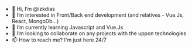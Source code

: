 - 👋 Hi, I’m @izkdias
- 👀 I’m interested in Front/Back end development (and relatives - Vue.Js, React, MongoDb...)
- 🌱 I’m currently learning Javascript and Vue.Js
- 💞️ I’m looking to collaborate on any projects with the uppon technologies
- 📫 How to reach me? I'm just here 24/7 

<!---
izkdias/izkdias is a ✨ special ✨ repository because its `README.md` (this file) appears on your GitHub profile.
You can click the Preview link to take a look at your changes.
--->
